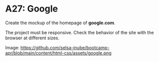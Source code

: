 # A27: Google

Create the mockup of the homepage of **google.com**.

The project must be responsive. Check the behavior of the site with the browser at different sizes.

Image: https://github.com/selsa-inube/bootcamp-apr/blob/main/content/html-css/assets/google.png
